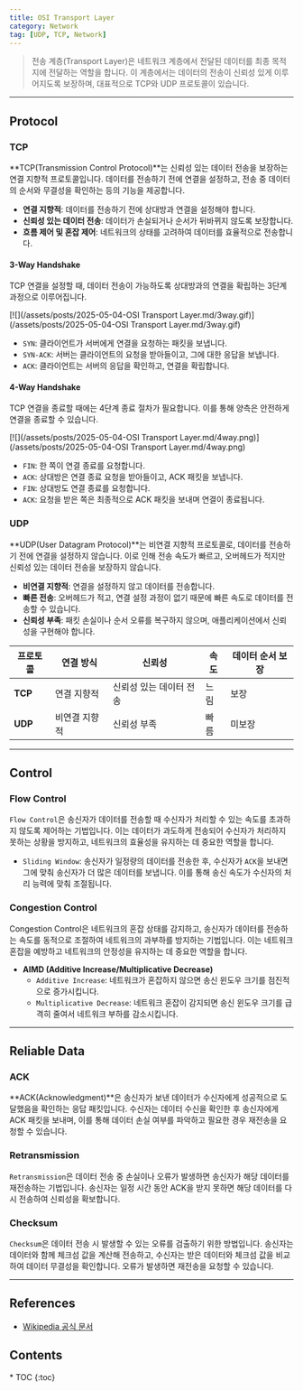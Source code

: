 ```yaml
---
title: OSI Transport Layer
category: Network
tag: [UDP, TCP, Network]
---
```


> 전송 계층(Transport Layer)은 네트워크 계층에서 전달된 데이터를 최종 목적지에 전달하는 역할을 합니다. 이 계층에서는 데이터의 전송이 신뢰성 있게 이루어지도록 보장하며, 대표적으로 TCP와 UDP 프로토콜이 있습니다.

---

## Protocol

### TCP

**TCP(Transmission Control Protocol)**는 신뢰성 있는 데이터 전송을 보장하는 연결 지향적 프로토콜입니다. 데이터를 전송하기 전에 연결을 설정하고, 전송 중 데이터의 순서와 무결성을 확인하는 등의 기능을 제공합니다.

- **연결 지향적**: 데이터를 전송하기 전에 상대방과 연결을 설정해야 합니다.
- **신뢰성 있는 데이터 전송**: 데이터가 손실되거나 순서가 뒤바뀌지 않도록 보장합니다.
- **흐름 제어 및 혼잡 제어**: 네트워크의 상태를 고려하여 데이터를 효율적으로 전송합니다.

#### 3-Way Handshake

TCP 연결을 설정할 때, 데이터 전송이 가능하도록 상대방과의 연결을 확립하는 3단계 과정으로 이루어집니다.

[![](/assets/posts/2025-05-04-OSI Transport Layer.md/3way.gif)](/assets/posts/2025-05-04-OSI Transport Layer.md/3way.gif)

- `SYN`: 클라이언트가 서버에게 연결을 요청하는 패킷을 보냅니다.
- `SYN-ACK`: 서버는 클라이언트의 요청을 받아들이고, 그에 대한 응답을 보냅니다.
- `ACK`: 클라이언트는 서버의 응답을 확인하고, 연결을 확립합니다.

#### 4-Way Handshake

TCP 연결을 종료할 때에는 4단계 종료 절차가 필요합니다. 이를 통해 양측은 안전하게 연결을 종료할 수 있습니다.

[![](/assets/posts/2025-05-04-OSI Transport Layer.md/4way.png)](/assets/posts/2025-05-04-OSI Transport Layer.md/4way.png)

- `FIN`: 한 쪽이 연결 종료를 요청합니다.
- `ACK`: 상대방은 연결 종료 요청을 받아들이고, ACK 패킷을 보냅니다.
- `FIN`: 상대방도 연결 종료를 요청합니다.
- `ACK`: 요청을 받은 쪽은 최종적으로 ACK 패킷을 보내며 연결이 종료됩니다.

### UDP

**UDP(User Datagram Protocol)**는 비연결 지향적 프로토콜로, 데이터를 전송하기 전에 연결을 설정하지 않습니다. 이로 인해 전송 속도가 빠르고, 오버헤드가 적지만 신뢰성 있는 데이터 전송을 보장하지 않습니다.

- **비연결 지향적**: 연결을 설정하지 않고 데이터를 전송합니다.
- **빠른 전송**: 오버헤드가 적고, 연결 설정 과정이 없기 때문에 빠른 속도로 데이터를 전송할 수 있습니다.
- **신뢰성 부족**: 패킷 손실이나 순서 오류를 복구하지 않으며, 애플리케이션에서 신뢰성을 구현해야 합니다.

| 프로토콜 | 연결 방식     | 신뢰성                  | 속도 | 데이터 순서 보장 |
| -------- | ------------- | ----------------------- | ---- | ---------------- |
| **TCP**  | 연결 지향적   | 신뢰성 있는 데이터 전송 | 느림 | 보장             |
| **UDP**  | 비연결 지향적 | 신뢰성 부족             | 빠름 | 미보장           |

---

## Control

### Flow Control

`Flow Control`은 송신자가 데이터를 전송할 때 수신자가 처리할 수 있는 속도를 초과하지 않도록 제어하는 기법입니다. 이는 데이터가 과도하게 전송되어 수신자가 처리하지 못하는 상황을 방지하고, 네트워크의 효율성을 유지하는 데 중요한 역할을 합니다.

- `Sliding Window`: 송신자가 일정량의 데이터를 전송한 후, 수신자가 `ACK`을 보내면 그에 맞춰 송신자가 더 많은 데이터를 보냅니다. 이를 통해 송신 속도가 수신자의 처리 능력에 맞춰 조절됩니다.

### Congestion Control

Congestion Control은 네트워크의 혼잡 상태를 감지하고, 송신자가 데이터를 전송하는 속도를 동적으로 조절하여 네트워크의 과부하를 방지하는 기법입니다. 이는 네트워크 혼잡을 예방하고 네트워크의 안정성을 유지하는 데 중요한 역할을 합니다.

- **AIMD (Additive Increase/Multiplicative Decrease)**
  - `Additive Increase`: 네트워크가 혼잡하지 않으면 송신 윈도우 크기를 점진적으로 증가시킵니다.
  - `Multiplicative Decrease`: 네트워크 혼잡이 감지되면 송신 윈도우 크기를 급격히 줄여서 네트워크 부하를 감소시킵니다.

---

## Reliable Data

### ACK

**ACK(Acknowledgment)**은 송신자가 보낸 데이터가 수신자에게 성공적으로 도달했음을 확인하는 응답 패킷입니다. 수신자는 데이터 수신을 확인한 후 송신자에게 ACK 패킷을 보내며, 이를 통해 데이터 손실 여부를 파악하고 필요한 경우 재전송을 요청할 수 있습니다.

### Retransmission

`Retransmission`은 데이터 전송 중 손실이나 오류가 발생하면 송신자가 해당 데이터를 재전송하는 기법입니다. 송신자는 일정 시간 동안 ACK을 받지 못하면 해당 데이터를 다시 전송하여 신뢰성을 확보합니다.

### Checksum

`Checksum`은 데이터 전송 시 발생할 수 있는 오류를 검출하기 위한 방법입니다. 송신자는 데이터와 함께 체크섬 값을 계산해 전송하고, 수신자는 받은 데이터와 체크섬 값을 비교하여 데이터 무결성을 확인합니다. 오류가 발생하면 재전송을 요청할 수 있습니다.

---

## References

- [Wikipedia 공식 문서](https://wikipedia.org/wiki/)

<nav class="post-toc" markdown="1">
  <h2>Contents</h2>
* TOC
{:toc}
</nav>
